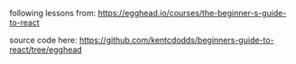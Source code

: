 following lessons from: https://egghead.io/courses/the-beginner-s-guide-to-react

source code here: https://github.com/kentcdodds/beginners-guide-to-react/tree/egghead

